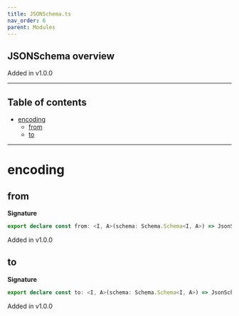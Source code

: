```yaml
---
title: JSONSchema.ts
nav_order: 6
parent: Modules
---
```


## JSONSchema overview

Added in v1.0.0

---

<h2 class="text-delta">Table of contents</h2>

- [encoding](#encoding)
  - [from](#from)
  - [to](#to)

---

# encoding

## from

**Signature**

```ts
export declare const from: <I, A>(schema: Schema.Schema<I, A>) => JsonSchema7Top
```

Added in v1.0.0

## to

**Signature**

```ts
export declare const to: <I, A>(schema: Schema.Schema<I, A>) => JsonSchema7Top
```

Added in v1.0.0
